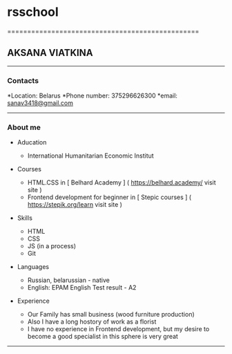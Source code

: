 
# rsschool #
================================================

## AKSANA VIATKINA ##
------------------------------------------------

### Contacts ###
*Location: Belarus
*Phone number: 375296626300
*email: sanav3418@gmail.com
    

--------------------------------------------------

### About me ###

+ Aducation
    - International Humanitarian Economic Institut

+ Courses
    - HTML.CSS in [ Belhard Academy ] ( https://belhard.academy/ visit site )
    - Frontend development for beginner in [ Stepic courses ] ( https://stepik.org/learn visit site )


+ Skills
    - HTML
    - CSS
    - JS (in a process)
    - Git

+ Languages
    - Russian,  belarussian - native
    - English: EPAM English Test result - A2

+ Experience
    - Our Family has small business (wood furniture production)
    - Also I have a long hostory of work as a florist
    - I have no experience in Frontend development, but my desire to become a good specialist in this sphere is very great

********************************************************************************




